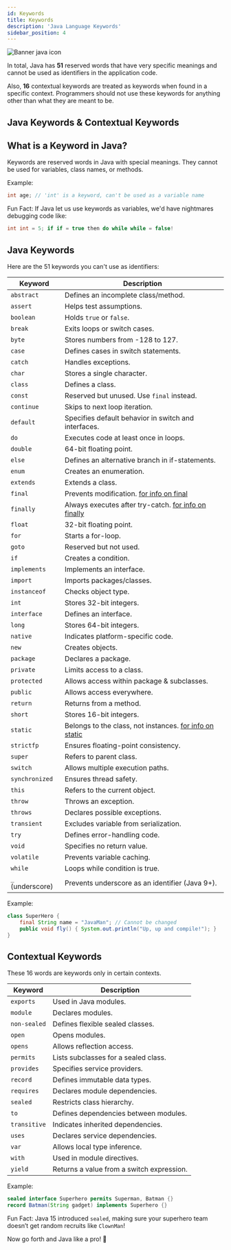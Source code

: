 ```yaml
---
id: Keywords
title: Keywords
description: 'Java Language Keywords'
sidebar_position: 4
---
```

![Banner java icon](@site/static/img/kits/java/banner-java-icon.png)

In total, Java has **51** reserved words that have very specific meanings and cannot be used as identifiers in the application code.

Also, **16** contextual keywords are treated as keywords when found in a specific context. Programmers should not use these keywords for anything other than what they are meant to be.

## Java Keywords & Contextual Keywords

## What is a Keyword in Java?

Keywords are reserved words in Java with special meanings. They cannot be used for variables, class names, or methods.

Example:

```java
int age; // 'int' is a keyword, can't be used as a variable name
```

Fun Fact: If Java let us use keywords as variables, we'd have nightmares debugging code like:

```java
int int = 5; if if = true then do while while = false!
```

## Java Keywords

Here are the 51 keywords you can't use as identifiers:

| Keyword   | Description |
|-----------|------------|
| `abstract` | Defines an incomplete class/method. |
| `assert` | Helps test assumptions. |
| `boolean` | Holds `true` or `false`. |
| `break` | Exits loops or switch cases. |
| `byte` | Stores numbers from -128 to 127. |
| `case` | Defines cases in switch statements. |
| `catch` | Handles exceptions. |
| `char` | Stores a single character. |
| `class` | Defines a class. |
| `const` | Reserved but unused. Use `final` instead. |
| `continue` | Skips to next loop iteration. |
| `default` | Specifies default behavior in switch and interfaces. |
| `do` | Executes code at least once in loops. |
| `double` | 64-bit floating point. |
| `else` | Defines an alternative branch in if-statements. |
| `enum` | Creates an enumeration. |
| `extends` | Extends a class. |
| `final` | Prevents modification. [for info on final](../Java%20OOP/OOPs%20Inside%20Java/final-finally-finalise.md) |
| `finally` | Always executes after try-catch. [for info on finally](../Java%20OOP/OOPs%20Inside%20Java/final-finally-finalise.md) |
| `float` | 32-bit floating point. |
| `for` | Starts a for-loop. |
| `goto` | Reserved but not used. |
| `if` | Creates a condition. |
| `implements` | Implements an interface. |
| `import` | Imports packages/classes. |
| `instanceof` | Checks object type. |
| `int` | Stores 32-bit integers. |
| `interface` | Defines an interface. |
| `long` | Stores 64-bit integers. |
| `native` | Indicates platform-specific code. |
| `new` | Creates objects. |
| `package` | Declares a package. |
| `private` | Limits access to a class. |
| `protected` | Allows access within package & subclasses. |
| `public` | Allows access everywhere. |
| `return` | Returns from a method. |
| `short` | Stores 16-bit integers. |
| `static` | Belongs to the class, not instances. [for info on static](../Java%20OOP/OOPs%20Inside%20Java/static.md) |
| `strictfp` | Ensures floating-point consistency. |
| `super` | Refers to parent class. |
| `switch` | Allows multiple execution paths. |
| `synchronized` | Ensures thread safety. |
| `this` | Refers to the current object. |
| `throw` | Throws an exception. |
| `throws` | Declares possible exceptions. |
| `transient` | Excludes variable from serialization. |
| `try` | Defines error-handling code. |
| `void` | Specifies no return value. |
| `volatile` | Prevents variable caching. |
| `while` | Loops while condition is true. |
| `_` (underscore) | Prevents underscore as an identifier (Java 9+). |

Example:

```java
class SuperHero {
    final String name = "JavaMan"; // Cannot be changed
    public void fly() { System.out.println("Up, up and compile!"); }
}
```

## Contextual Keywords

These 16 words are keywords only in certain contexts.

| Keyword     | Description |
|-------------|------------|
| `exports`   | Used in Java modules. |
| `module`    | Declares modules. |
| `non-sealed` | Defines flexible sealed classes. |
| `open`      | Opens modules. |
| `opens`     | Allows reflection access. |
| `permits`   | Lists subclasses for a sealed class. |
| `provides`  | Specifies service providers. |
| `record`    | Defines immutable data types. |
| `requires`  | Declares module dependencies. |
| `sealed`    | Restricts class hierarchy. |
| `to`        | Defines dependencies between modules. |
| `transitive` | Indicates inherited dependencies. |
| `uses`      | Declares service dependencies. |
| `var`       | Allows local type inference. |
| `with`      | Used in module directives. |
| `yield`     | Returns a value from a switch expression. |

Example:

```java
sealed interface Superhero permits Superman, Batman {}
record Batman(String gadget) implements Superhero {}
```

Fun Fact: Java 15 introduced `sealed`, making sure your superhero team doesn’t get random recruits like `ClownMan`!

Now go forth and Java like a pro! 🚀
